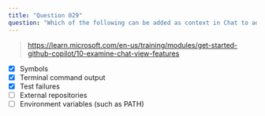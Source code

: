 ```yaml
---
title: "Question 029"
question: "Which of the following can be added as context in Chat to add context to your prompt? (Select three)"
---
```



> https://learn.microsoft.com/en-us/training/modules/get-started-github-copilot/10-examine-chat-view-features
- [x] Symbols
- [x] Terminal command output
- [x] Test failures
- [ ] External repositories
- [ ] Environment variables (such as PATH)